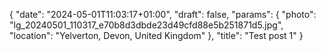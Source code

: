 {
   "date": "2024-05-01T11:03:17+01:00",
   "draft": false,
   "params": {
      "photo": "lg_20240501_110317_e70b8d3dbde23d49cfd88e5b251871d5.jpg",
      "location": "Yelverton, Devon, United Kingdom"
   },
   "title": "Test post 1"
}
